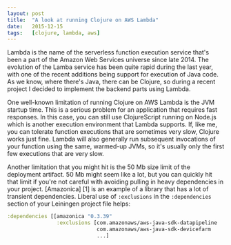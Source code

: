 ```yaml
---
layout: post
title:  "A look at running Clojure on AWS Lambda"
date:   2015-12-15
tags:   [clojure, lambda, aws]
---
```


Lambda is the name of the serverless function execution service that's been a part
of the Amazon Web Services universe since late 2014. The evolution of the Lamba 
service has been quite rapid during the last year, with one of the recent additions
being support for execution of Java code. As we know, where there's Java, there can
be Clojure, so during a recent project I decided to implement the backend parts using
Lambda. 

One well-known limitation of running Clojure on AWS Lambda is the JVM startup time. 
This is a serious problem for an application that requires fast responses. In this case,
you can still use ClojureScript running on Node.js which is another execution
environment that Lambda supports. If, like me, you can tolerate function executions 
that are sometimes very slow, Clojure works just fine. Lambda will also generally run
subsequent invocations of your function using the same, warmed-up JVMs, so it's usually 
only the first few executions that are very slow. 

Another limitation that you might hit is the 50 Mb size limit of the deployment artifact.
50 Mb might seem like a lot, but you can quickly hit that limit if you're not careful
with avoiding pulling in heavy dependencies in your project. [Amazonica] [1] is an 
example of a library that has a lot of transient dependencies. Liberal use
of `:exclusions` in the `:dependencies` section of your Leiningen project file helps:

```clojure
:dependencies [[amazonica "0.3.39" 
                :exclusions [com.amazonaws/aws-java-sdk-datapipeline
                             com.amazonaws/aws-java-sdk-devicefarm
                             ...]
``` 

